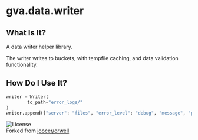 # gva.data.writer

## What Is It?

A data writer helper library.

The writer writes to buckets, with tempfile caching, and data validation functionality.

## How Do I Use It?

~~~python
writer = Writer(
        to_path="error_logs/"
)
writer.append({"server": "files", "error_level": "debug", "message", "power on"})
~~~

![License](https://img.shields.io/badge/License-Apache%202.0-blue.svg)  
Forked from [joocer/orwell](https://github.com/joocer/orwell) 